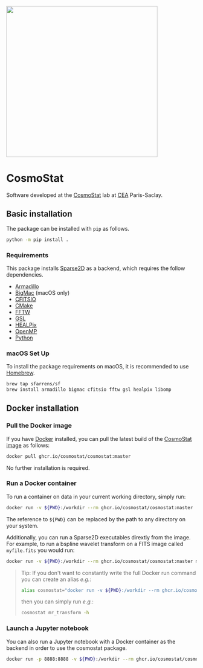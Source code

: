 <a href="http://www.cosmostat.org/" target_="blank"><img src="http://www.cosmostat.org/wp-content/uploads/2017/07/CosmoStat-Logo_WhiteBK.jpg" width="400"></a>

# CosmoStat

Software developed at the [CosmoStat](https://www.cosmostat.org/) lab at [CEA](https://www.cea.fr/english) Paris-Saclay.

## Basic installation

The package can be installed with `pip` as follows.

```bash
python -m pip install .
```

### Requirements

This package installs [Sparse2D](https://github.com/CosmoStat/Sparse2D) as a backend, which requires the follow dependencies.

- [Armadillo](https://arma.sourceforge.net/)
- [BigMac](https://github.com/sfarrens/bigmac) (macOS only)
- [CFITSIO](https://heasarc.gsfc.nasa.gov/fitsio/)
- [CMake](https://cmake.org/)
- [FFTW](https://www.fftw.org/)
- [GSL](https://www.gnu.org/software/gsl/)
- [HEALPix](https://healpix.jpl.nasa.gov/)
- [OpenMP](https://www.openmp.org/)
- [Python](https://www.python.org/)

### macOS Set Up

To install the package requirements on macOS, it is recommended to use [Homebrew](https://brew.sh/).

```bash
brew tap sfarrens/sf
brew install armadillo bigmac cfitsio fftw gsl healpix libomp
```

## Docker installation

### Pull the Docker image

If you have [Docker](https://www.docker.com/) installed, you can pull the latest build of the [CosmoStat image](https://github.com/cosmostat/cosmostat/pkgs/container/cosmostat) as follows:

```bash
docker pull ghcr.io/cosmostat/cosmostat:master
```

No further installation is required.

### Run a Docker container

To run a container on data in your current working directory, simply run:

```bash
docker run -v ${PWD}:/workdir --rm ghcr.io/cosmostat/cosmostat:master
```

The reference to `${PWD}` can be replaced by the path to any directory on your system.

Additionally, you can run a Sparse2D executables dirextly from the image. For example, to run a bspline wavelet transform on a FITS image called `myfile.fits` you would run:

```bash
docker run -v ${PWD}:/workdir --rm ghcr.io/cosmostat/cosmostat:master mr_transform -t 2 myfile.fits myoutput.mr
```

> Tip: If you don't want to constantly write the full Docker run command you can create an alias *e.g.*:
> ```bash
> alias cosmostat="docker run -v ${PWD}:/workdir --rm ghcr.io/cosmostat/cosmostat:master"
> ```
> then you can simply run *e.g.*:
> ```bash
> cosmostat mr_transform -h
> ```

### Launch a Jupyter notebook

You can also run a Jupyter notebook with a Docker container as the backend in order to use the cosmostat package.

```bash
docker run -p 8888:8888 -v ${PWD}:/workdir --rm ghcr.io/cosmostat/cosmostat:master notebook
```
